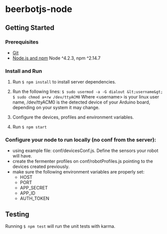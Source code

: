 # beerbotjs-node

## Getting Started

### Prerequisites

- [Git](https://git-scm.com/)
- [Node.js and npm](nodejs.org) Node ^4.2.3, npm ^2.14.7

### Install and Run

1. Run `$ npm install` to install server dependencies.

2. Run the following lines:
    `$ sudo usermod -a -G dialout &lt;username&gt;`
    `$ sudo chmod a+rw /dev/ttyACM0`
    Where &lt;username&gt; is your linux user name, /dev/ttyACM0 is the detected device of your Arduino board, depending on your system it may change.
3. Configure the devices, profiles and environment variables.

4. Run `$ npm start`

### Configure your node to run locally (no conf from the server):
  - using example file: conf/devicesConf.js. Define the sensors your robot will have.
  - create the fermenter profiles on conf/robotProfiles.js pointing to the devices created previously.
  - make sure the following environment variables are properly set: 
    - HOST
    - PORT
    - APP_SECRET
    - APP_ID
    - AUTH_TOKEN

## Testing

Running `$ npm test` will run the unit tests with karma.
